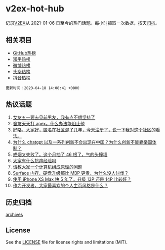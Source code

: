 # v2ex-hot-hub

 记录[V2EX](https://www.v2ex.com/)从 2021-01-06 日至今的热门话题。每小时抓取一次数据，按天[归档](archives)。
 
 ## 相关项目

- [GitHub热榜](https://github.com/snaildev/github-hot-hub)
- [知乎热榜](https://github.com/snaildev/zhihu-hot-hub)
- [微博热榜](https://github.com/snaildev/weibo-hot-hub)
- [头条热榜](https://github.com/snaildev/toutiao-hot-hub)
- [抖音热榜](https://github.com/snaildev/douyin-hot-hub)


 `更新时间：2023-04-18 14:08:41 +0800`

## 热议话题

1. [女友五一要去见前男友，我有点不想坚持了](https://www.v2ex.com/t/933324)
1. [舍友天天打 apex，什么办法能阻止他](https://www.v2ex.com/t/933164)
1. [好咯，大家好，匿名在社区混了几年，今天注册了，说一下我对这个社区的看法。](https://www.v2ex.com/t/933168)
1. [为什么 chatgpt 以及一系列创新不会出现在中国？为什么创新不能靠举国体制？](https://www.v2ex.com/t/933384)
1. [戒烟又失败了。这个月抽了 46 根了，气的头撞墙](https://www.v2ex.com/t/933281)
1. [大家有什么抗痘经验吗](https://www.v2ex.com/t/933376)
1. [请教大家一个计算机组成原理的问题](https://www.v2ex.com/t/933184)
1. [Surface 内存、硬盘升级都比 MBP 更贵，为什么没人讨伐？](https://www.v2ex.com/t/933198)
1. [使用 iPhone XS Max 快 5 年了，升级 13P 还是 14P 比较好？](https://www.v2ex.com/t/933339)
1. [作为开发者，大家最喜欢的个人主页风格是什么？](https://www.v2ex.com/t/933373)

## 历史归档

[archives](archives)

## License

See the [LICENSE](LICENSE) file for license rights and limitations (MIT).
